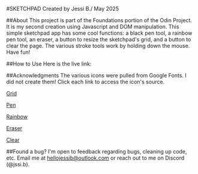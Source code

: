 #SKETCHPAD
Created by Jessi B./
May 2025

##About
This project is part of the Foundations portion of the Odin Project. It is my second creation using Javascript and DOM manipulation. This simple sketchpad app has some cool functions: a black pen tool, a rainbow pen tool, an eraser, a button to resize the sketchpad's grid, and a button to clear the page. The various stroke tools work by holding down the mouse. Have fun!

##How to Use
Here is the live link:

##Acknowledgments
The various icons were pulled from Google Fonts. I did not create them! Click each link to access the icon's source.

[Grid](https://fonts.google.com/icons?selected=Material+Symbols+Outlined:background_grid_small:FILL@0;wght@400;GRAD@0;opsz@24&icon.query=grid&icon.size=24&icon.color=%2339ff14&icon.platform=web)

[Pen](https://fonts.google.com/icons?selected=Material+Symbols+Outlined:ink_pen:FILL@0;wght@400;GRAD@0;opsz@24&icon.query=pen&icon.size=24&icon.color=%2339ff14&icon.platform=web)

[Rainbow](https://fonts.google.com/icons?selected=Material+Symbols+Outlined:looks:FILL@0;wght@400;GRAD@0;opsz@24&icon.query=rainbow&icon.size=24&icon.color=%2339ff14&icon.platform=web)

[Eraser](https://fonts.google.com/icons?selected=Material+Symbols+Outlined:ink_eraser:FILL@0;wght@400;GRAD@0;opsz@24&icon.query=eraser&icon.size=24&icon.color=%2339ff14&icon.platform=web)

[Clear](https://fonts.google.com/icons?selected=Material+Symbols+Outlined:cancel:FILL@0;wght@400;GRAD@0;opsz@24&icon.query=clear&icon.size=24&icon.color=%2339ff14&icon.platform=web)

##Found a bug?
I'm open to feedback regarding bugs, cleaning up code, etc. Email me at hellojessib@outlook.com or reach out to me on Discord (@jssi.b).

